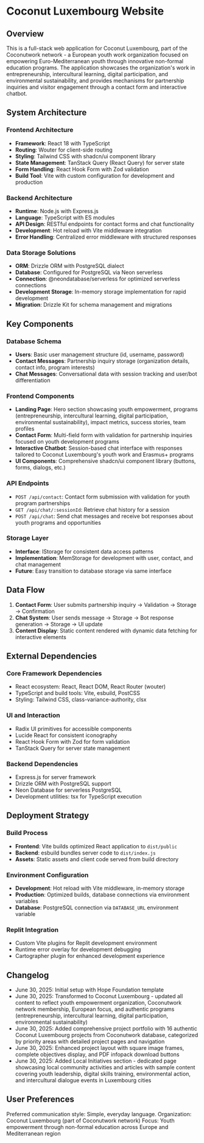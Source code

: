 # Coconut Luxembourg Website

## Overview

This is a full-stack web application for Coconut Luxembourg, part of the Coconutwork network - a European youth work organization focused on empowering Euro-Mediterranean youth through innovative non-formal education programs. The application showcases the organization's work in entrepreneurship, intercultural learning, digital participation, and environmental sustainability, and provides mechanisms for partnership inquiries and visitor engagement through a contact form and interactive chatbot.

## System Architecture

### Frontend Architecture
- **Framework**: React 18 with TypeScript
- **Routing**: Wouter for client-side routing
- **Styling**: Tailwind CSS with shadcn/ui component library
- **State Management**: TanStack Query (React Query) for server state
- **Form Handling**: React Hook Form with Zod validation
- **Build Tool**: Vite with custom configuration for development and production

### Backend Architecture
- **Runtime**: Node.js with Express.js
- **Language**: TypeScript with ES modules
- **API Design**: RESTful endpoints for contact forms and chat functionality
- **Development**: Hot reload with Vite middleware integration
- **Error Handling**: Centralized error middleware with structured responses

### Data Storage Solutions
- **ORM**: Drizzle ORM with PostgreSQL dialect
- **Database**: Configured for PostgreSQL via Neon serverless
- **Connection**: @neondatabase/serverless for optimized serverless connections
- **Development Storage**: In-memory storage implementation for rapid development
- **Migration**: Drizzle Kit for schema management and migrations

## Key Components

### Database Schema
- **Users**: Basic user management structure (id, username, password)
- **Contact Messages**: Partnership inquiry storage (organization details, contact info, program interests)
- **Chat Messages**: Conversational data with session tracking and user/bot differentiation

### Frontend Components
- **Landing Page**: Hero section showcasing youth empowerment, programs (entrepreneurship, intercultural learning, digital participation, environmental sustainability), impact metrics, success stories, team profiles
- **Contact Form**: Multi-field form with validation for partnership inquiries focused on youth development programs
- **Interactive Chatbot**: Session-based chat interface with responses tailored to Coconut Luxembourg's youth work and Erasmus+ programs
- **UI Components**: Comprehensive shadcn/ui component library (buttons, forms, dialogs, etc.)

### API Endpoints
- `POST /api/contact`: Contact form submission with validation for youth program partnerships
- `GET /api/chat/:sessionId`: Retrieve chat history for a session
- `POST /api/chat`: Send chat messages and receive bot responses about youth programs and opportunities

### Storage Layer
- **Interface**: IStorage for consistent data access patterns
- **Implementation**: MemStorage for development with user, contact, and chat management
- **Future**: Easy transition to database storage via same interface

## Data Flow

1. **Contact Form**: User submits partnership inquiry → Validation → Storage → Confirmation
2. **Chat System**: User sends message → Storage → Bot response generation → Storage → UI update
3. **Content Display**: Static content rendered with dynamic data fetching for interactive elements

## External Dependencies

### Core Framework Dependencies
- React ecosystem: React, React DOM, React Router (wouter)
- TypeScript and build tools: Vite, esbuild, PostCSS
- Styling: Tailwind CSS, class-variance-authority, clsx

### UI and Interaction
- Radix UI primitives for accessible components
- Lucide React for consistent iconography
- React Hook Form with Zod for form validation
- TanStack Query for server state management

### Backend Dependencies
- Express.js for server framework
- Drizzle ORM with PostgreSQL support
- Neon Database for serverless PostgreSQL
- Development utilities: tsx for TypeScript execution

## Deployment Strategy

### Build Process
- **Frontend**: Vite builds optimized React application to `dist/public`
- **Backend**: esbuild bundles server code to `dist/index.js`
- **Assets**: Static assets and client code served from build directory

### Environment Configuration
- **Development**: Hot reload with Vite middleware, in-memory storage
- **Production**: Optimized builds, database connections via environment variables
- **Database**: PostgreSQL connection via `DATABASE_URL` environment variable

### Replit Integration
- Custom Vite plugins for Replit development environment
- Runtime error overlay for development debugging
- Cartographer plugin for enhanced development experience

## Changelog
- June 30, 2025: Initial setup with Hope Foundation template
- June 30, 2025: Transformed to Coconut Luxembourg - updated all content to reflect youth empowerment organization, Coconutwork network membership, European focus, and authentic programs (entrepreneurship, intercultural learning, digital participation, environmental sustainability)
- June 30, 2025: Added comprehensive project portfolio with 16 authentic Coconut Luxembourg projects from Coconutwork database, categorized by priority areas with detailed project pages and navigation
- June 30, 2025: Enhanced project layout with square image frames, complete objectives display, and PDF infopack download buttons
- June 30, 2025: Added Local Initiatives section - dedicated page showcasing local community activities and articles with sample content covering youth leadership, digital skills training, environmental action, and intercultural dialogue events in Luxembourg cities

## User Preferences

Preferred communication style: Simple, everyday language.
Organization: Coconut Luxembourg (part of Coconutwork network)
Focus: Youth empowerment through non-formal education across Europe and Mediterranean region